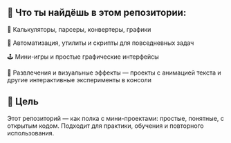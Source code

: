 ## 📌 Что ты найдёшь в этом репозитории:
🔢 Калькуляторы, парсеры, конвертеры, графики

🧪 Автоматизация, утилиты и скрипты для повседневных задач

🕹️ Мини-игры и простые графические интерфейсы

🎉 Развлечения и визуальные эффекты — проекты с анимацией текста и другие интерактивные эксперименты в консоли

## 📍 Цель
Этот репозиторий — как полка с мини-проектами: простые, понятные, с открытым кодом.
Подходит для практики, обучения и повторного использования.


